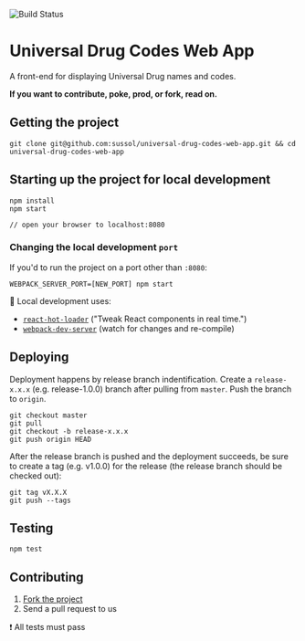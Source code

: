 ![Build Status](http://54.206.8.184:8080/buildStatus/icon?job=universal-drug-codes-web-app-test)

Universal Drug Codes Web App
==============================

A front-end for displaying Universal Drug names and codes.

**If you want to contribute, poke, prod, or fork, read on.**

## Getting the project

`git clone git@github.com:sussol/universal-drug-codes-web-app.git && cd universal-drug-codes-web-app`

## Starting up the project for local development

```
npm install
npm start

// open your browser to localhost:8080
```
### Changing the local development `port`

If you'd to run the project on a port other than `:8080`: 

`WEBPACK_SERVER_PORT=[NEW_PORT] npm start`

📓 Local development uses:
* [`react-hot-loader`](https://github.com/gaearon/react-hot-loader) ("Tweak React components in real time.")
* [`webpack-dev-server`](https://github.com/webpack/webpack-dev-server) (watch for changes and re-compile)

## Deploying
Deployment happens by release branch indentification. Create a `release-x.x.x` (e.g. release-1.0.0) branch after pulling from `master`. Push the branch to `origin`.

```
git checkout master
git pull
git checkout -b release-x.x.x
git push origin HEAD
```

After the release branch is pushed and the deployment succeeds, be sure to create a tag (e.g. v1.0.0) for the release (the release branch should be checked out):

```
git tag vX.X.X
git push --tags
```

## Testing

`npm test`

## Contributing

1. [Fork the project](https://help.github.com/articles/fork-a-repo/)
2. Send a pull request to us

❗️ All tests must pass
